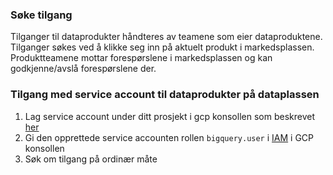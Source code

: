 ### Søke tilgang
Tilganger til dataprodukter håndteres av teamene som eier dataproduktene.
Tilganger søkes ved å klikke seg inn på aktuelt produkt i markedsplassen.
Produktteamene mottar forespørslene i markedsplassen og kan godkjenne/avslå forespørslene der.


### <a name="service_account"></a> Tilgang med service account til dataprodukter på dataplassen
1. Lag service account under ditt prosjekt i gcp konsollen som beskrevet [her](https://cloud.google.com/iam/docs/creating-managing-service-accounts)
2. Gi den opprettede service accounten rollen `bigquery.user` i [IAM](https://console.cloud.google.com/iam-admin) i GCP konsollen
3. Søk om tilgang på ordinær måte